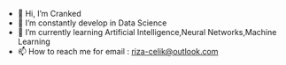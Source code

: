 - 👋 Hi, I’m Cranked
- 👀 I’m constantly develop in Data Science
- 🌱 I’m currently learning Artificial Intelligence,Neural Networks,Machine Learning
- 📫 How to reach me for email : riza-celik@outlook.com

